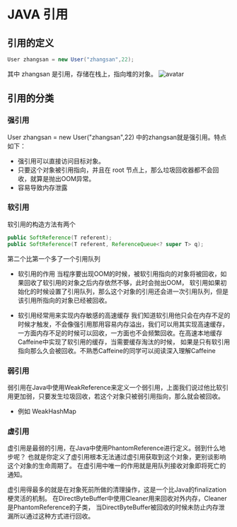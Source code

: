 # JAVA 引用

## 引用的定义
 ```java
User zhangsan = new User("zhangsan",22);
```
其中 zhangsan 是引用，存储在栈上，指向堆的对象。
![avatar](https://camo.githubusercontent.com/4a8b00de5a588db54b35d99d12dc9474bdd96c5d/68747470733a2f2f757365722d676f6c642d63646e2e786974752e696f2f323031392f322f32382f313639333436396565393138643736663f773d38393226683d35303626663d706e6726733d3238363434)

## 引用的分类

### 强引用
 User zhangsan = new User("zhangsan",22) 中的zhangsan就是强引用。特点如下：
 
 - 强引用可以直接访问目标对象。
 - 只要这个对象被引用指向，并且在 root 节点上，那么垃圾回收器都不会回收，就算是抛出OOM异常。
 - 容易导致内存泄露
 
### 软引用
软引用的构造方法有两个
```java
public SoftReference(T referent);
public SoftReference(T referent, ReferenceQueue<? super T> q);
```

第二个比第一个多了一个引用队列

- 软引用的作用
当程序要出现OOM的时候，被软引用指向的对象将被回收，如果回收了软引用的对象之后内存依然不够，此时会抛出OOM，
软引用如果初始化的时候设置了引用队列，那么这个对象的引用还会进一次引用队列，但是该引用所指向的对象已经被回收。

- 软引用经常用来实现内存敏感的高速缓存
我们知道软引用他只会在内存不足的时候才触发，不会像强引用那用容易内存溢出，我们可以用其实现高速缓存，
一方面内存不足的时候可以回收，一方面也不会频繁回收。在高速本地缓存Caffeine中实现了软引用的缓存，当需要缓存淘汰的时候，
如果是只有软引用指向那么久会被回收。不熟悉Caffeine的同学可以阅读深入理解Caffeine
### 弱引用
弱引用在Java中使用WeakReference来定义一个弱引用，上面我们说过他比软引用更加弱，只要发生垃圾回收，若这个对象只被弱引用指向，那么就会被回收。

- 例如 WeakHashMap
### 虚引用

虚引用是最弱的引用，在Java中使用PhantomReference进行定义。弱到什么地步呢？
也就是你定义了虚引用根本无法通过虚引用获取到这个对象，更别谈影响这个对象的生命周期了。
在虚引用中唯一的作用就是用队列接收对象即将死亡的通知。

虚引用得最多的就是在对象死前所做的清理操作，这是一个比Java的finalization梗灵活的机制。 
在DirectByteBuffer中使用Cleaner用来回收对外内存，Cleaner是PhantomReference的子类，
当DirectByteBuffer被回收的时候未防止内存泄漏所以通过这种方式进行回收。


 